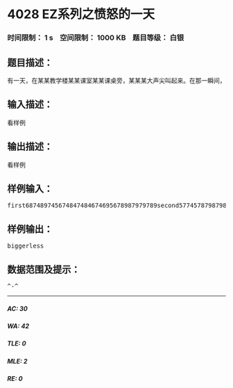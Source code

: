 # 4028 EZ系列之愤怒的一天   
### 时间限制： 1 s&nbsp;&nbsp;&nbsp;&nbsp;空间限制： 1000 KB&nbsp;&nbsp;&nbsp;&nbsp;题目等级： 白银  
## 题目描述：  

<pre>
有一天，在某某教学楼某某课室某某课桌旁，某某某大声尖叫起来。在那一瞬间，勇敢的丁畅大大站了出来，向某某某讨好，结果被揍得半死。丁畅大大很愤怒，于是开始了一系列的报复行动。。。
</pre>
  
  
## 输入描述：  

<pre>
看样例
</pre>
  
  
## 输出描述：  

<pre>
看样例
</pre>
  
  
## 样例输入：  

<pre>
first687489745674847484674695678987979789second5774578798798989865498494949849494984949498
</pre>
  
  
## 样例输出：  

<pre>
biggerless
</pre>
  
  
## 数据范围及提示：  

<pre>
^-^
</pre>
  
  
***  

##### AC: 30  
##### WA: 42  
##### TLE: 0  
##### MLE: 2  
##### RE: 0  
